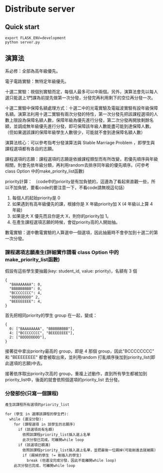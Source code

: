 # Distribute server

## Quick start

```
export FLASK_ENV=development
python server.py
```


## 演算法

系必修：全部為高年級優先。

電子電路實驗：無特定年級優先。

十選二實驗：視個別實驗而定，每個人最多可以中兩個。另外，演算法會先以每人選只能選上1門課為前提先做第一次分發，分發完再利用剩下的空位再分發一次。

十選二實驗中保障名額處理方式：十選二中的光電實驗及電磁波實驗有設年級保障名額。演算法利用十選二實驗有兩次分發的特性，第一次分發先把該課程選項的人數上限設為保障名額人數，保障年級為優先進行分發，第二次分發再開放剩餘名額，並調成無年級優先進行分發，即可保障該年級人數能盡可能到達保障人數。（但如果選該課的保障年級學生人數很少，可能就不會到達保障名額人數）

演算法核心：可以參考指考分發演算法與 Stable Marriage Problem ，即學生與課程選項都有各自的志願。

課程選項的志願：課程選項的志願是依據課程類型而有所改變，若優先順序與年級相關，則會先依年級分類，再利用random去排序同年級的優先順序。(可參考class Option 中的make_priority_list函數)

priority計算：
（code中的priority是有加負號的，這邊為了看起來直觀一些，所以不加負號，要看code的要注意一下，不看code請無視這句話）

1. 每個人的起始priority是 0
2. 如果遇到有高年級優先的課，根據你是 X 年級priority加 X (4 年級以上算 4 年級)
3. 如果是大 X 優先而且你是大 X，則你的priority加 1。
4. 在產生課程選項志願的時候，會從priority高的人開始抽。

數電實驗：選中數電實驗的人算選中一個選項，因此抽籤時不會參加到十選二的第一次分發。

### 課程選項志願產生(詳細實作請看 class Option 中的make_priority_list函數)

假設有這些學生要抽籤(key: student_id, value: priority)，名額有 3 個

```
{
  "BAAAAAAAA": 0,
  "BBBBBBBBB": 0,
  "BCCCCCCCC": 4,
  "BDDDDDDDD" 2,
  "BEEEEEEEE": 4,
}
```

首先把相同priority的學生 group 在一起，變成：

```
{
  0: ["BAAAAAAAA", "BBBBBBBBB"],
  4: ["BCCCCCCCC", "BEEEEEEEE"],
  2: ["BDDDDDDDD"],
}
```

接著從中拿出priority最高的 group，即是 4 那個 group，因此"BCCCCCCCC" 和 "BEEEEEEEE" 都會被取出來，並利用random 打亂順序後加到priority_list(即此選項的志願)中去。

接著依序取出priority次高的 group，重複上述動作，直到所有學生都被加到priority_list中，後面的就會依照個選項的priority_list 去分發。

### 分發部份(只寫一個課程)

```
產生該課程所有選項的priority_list

for (學生 in 選擇該課程的學生們):
  while (還沒分發):
    for (課程選項 in 該學生的志願序)
      if (該選項尚有名額)
        依照該課程priority_list插入選上名單
        此次分發已完成，可離開while loop
      if (該選項已額滿)
        依照該課程priority_list插入選上名單，並把最後一位踢掉(可能剛進去就被踢)
        if (踢掉的學生 != 剛插入的學生)
          break (但還沒完成分發，因此不能離開while loop)
    此次分發已完成，可離開while loop
```




